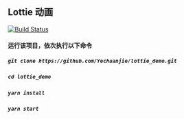 ## **Lottie 动画**

[![Build Status](https://travis-ci.org/Yechuanjie/lottie_demo.svg?branch=master)](https://travis-ci.org/Yechuanjie/lottie_demo)

#### 运行该项目，依次执行以下命令

##### `git clone https://github.com/Yechuanjie/lottie_demo.git`
##### `cd lottie_demo`
##### `yarn install`
##### `yarn start`
